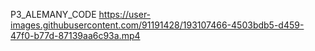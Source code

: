 P3_ALEMANY_CODE
https://user-images.githubusercontent.com/91191428/193107466-4503bdb5-d459-47f0-b77d-87139aa6c93a.mp4

